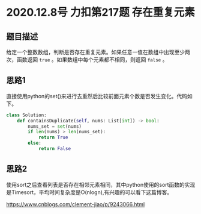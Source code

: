 # 2020.12.8号 力扣第217题 存在重复元素

## 题目描述

给定一个整数数组，判断是否存在重复元素。如果任意一值在数组中出现至少两次，函数返回 `true` 。如果数组中每个元素都不相同，则返回 `false` 。

## 思路1

直接使用python的set()来进行去重然后比较前面元素个数是否发生变化。代码如下。

```python
class Solution:
    def containsDuplicate(self, nums: List[int]) -> bool:
        nums_set = set(nums)
        if len(nums) > len(nums_set):
            return True
        else:
            return False
```

## 思路2

使用sort之后查看列表是否存在相邻元素相同，其中python使用的sort函数的实现是Timesort，平均时间复杂度是O(nlogn),有兴趣的可以看下这篇博客。

https://www.cnblogs.com/clement-jiao/p/9243066.html